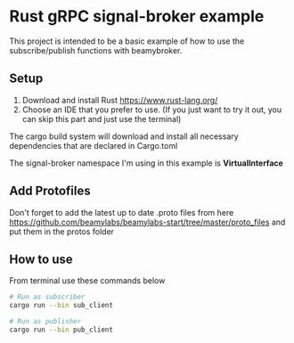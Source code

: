 # Rust gRPC signal-broker example

This project is intended to be a basic example of how to use the subscribe/publish functions with beamybroker.

## Setup

1. Download and install Rust https://www.rust-lang.org/
2. Choose an IDE that you prefer to use. (If you just want to try it out,
   you can skip this part and just use the terminal)

The cargo build system will download and install all necessary dependencies that are declared in Cargo.toml

The signal-broker namespace I'm using in this example is <b>VirtualInterface</b>

## Add Protofiles

Don't forget to add the latest up to date .proto files from here https://github.com/beamylabs/beamylabs-start/tree/master/proto_files and put them in the protos folder

## How to use

From terminal use these commands below

```zsh
# Run as subscriber
cargo run --bin sub_client

# Run as publisher
cargo run --bin pub_client
```
